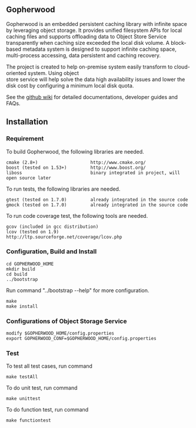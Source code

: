 ## Gopherwood

Gopherwood is an embedded persistent caching library with infinite space by leveraging object storage. It
provides unified filesystem APIs for local caching files and supports offloading data to Object
Store Service transparently when caching size exceeded the local disk volume. A block-based metadata
system is designed to support infinite caching space, multi-process accessing, data persistent and
caching recovery.

The project is created to help on-premise system easily transform to cloud-oriented system. Using object   
store service will help solve the data high availability issues and lower the disk cost by configuring a 
minimum local disk quota.

See the [github wiki](https://github.com/neuyilan/Gopherwood/wiki) for detailed documentations, developer guides and FAQs.

## Installation
### Requirement
To build Gopherwood, the following libraries are needed.
    
    cmake (2.8+)                    http://www.cmake.org/
    boost (tested on 1.53+)         http://www.boost.org/
    liboss                          binary integrated in project, will open source later
To run tests, the following libraries are needed.
    
    gtest (tested on 1.7.0)         already integrated in the source code
    gmock (tested on 1.7.0)         already integrated in the source code
    
To run code coverage test, the following tools are needed.

    gcov (included in gcc distribution)
    lcov (tested on 1.9)            http://ltp.sourceforge.net/coverage/lcov.php
### Configuration, Build and Install
    cd GOPHERWOOD_HOME
    mkdir build
    cd build
    ../bootstrap
Run command "../bootstrap --help" for more configuration.
    
    make 
    make install 

### Configurations of Object Storage Service
    modify $GOPHERWOOD_HOME/config.properties 
    export GOPHERWOOD_CONF=$GOPHERWOOD_HOME/config.properties
    
### Test
To test all test cases, run command

    make testAll

To do unit test, run command

    make unittest
    
To do function test, run command

    make functiontest
